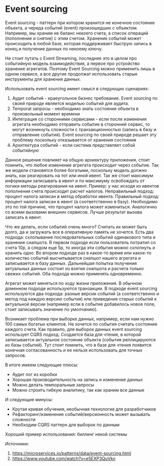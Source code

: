 # Event sourcing

Event sourcing - паттерн при котором хранится не конечное состояние объекта, а череда событий (event) произошедших
с объектом. Например, мы храним не баланс некоего счета, а список операций (пополнение и снятие) с этим счетом. Хранение
событий может происходить в любой базе, которая поддерживает быструю запись в конец и получение данных по некоему ключу.

Не стоит путать с Event Streaming, последнее это в целом про событийную модель взаимодействия, а первое про устройство
хранение агрегатов. Поэтому Event Sourcing можно применить лишь в одном сервисе, а все другие продолжат использовать 
старые инструменты для хранения данных. 

Использовать event sourcing имеет смысл в следующих сценариях:
1) Аудит событий - краеугольное бизнес требование. Event sourcing по своей природе является моделью событий для аудита.
2) Temporal запросы - необходимо знать состояние объекта в произвольный момент времени
3) Интеграция со сторонними сервисами - если после изменения агрегата необходимо отправить событие в сторонний сервис, то
могут возникнуть сложности с транзакционностью (запись в базу и отправление события). Event sourcing по своей природе
решает эту проблему поскольку отказывается от хранения состояния
4) Архитектура событий - если система представляет собой событийную

Данное решение повлияет на общую архиектуру приложения, стоит помнить, что любое изменение агрегата происходит через 
событие. Так же модели становятся более богатыми, поскольку модель должно знать, как реагировать на тот или иной ивент.
Так же стоит максимум информации записывать в ивент и по максимуму освобождать от логики методы реагирования на ивент.
Пример: у нас исходя из ивентов пополнения счета происходит расчет налогов. Неправильный подход: процент налога записан
в метод обработки ивента. Правильный подход: процент налога записан в ивент (а соответственно в базу). Необходимо это по
той причине, что процент налога может измениться. Аналогично со всеми вызовами внешних сервисов. Лучше результат вызова
записать в ивент.

Что же делать, если событий очень много? Считать их может быть долго, да и загружать все в оперативную память не 
хочется. Есть два подхода: схлопывание последовательных событий одинакового типа и хранение снапшота. В первом подходе 
если пользователь потратил со счета 10р, а следом еще 5р, то иногда эти события можно схлопнуть и хранить одно. Во 
втором подходе раз в какое-то время или какое-то количество событий высчитывается снапшот нашего агрегата и записывается
в базу данных. Дальнейшая попытка получения актуальных данных состоит из взятия снапшота и расчета только свежих событий.
Оба подхода можно применять одновременно.

Агрегат может меняться по ходу жизни приложения. В обычном доменном подходе используются транзакции. В подходе event 
sourcing используются два подхода: разные версии событий (а соответственно и метод под каждую версию события) или 
приведение старых событий к актуальной версии (например если в событие добавилось новое поле, стоит записывать значение
по умолчанию).

Возникает проблема при выборке данных, например, если нам нужно 100 самых богатых клиентов. Не хочется по события 
считать состояние каждого счета. Как правило, для выборок данных event sourcing использует CQRS подход. Создается база
для чтения, в которой записывается актуальное состояние объекта (события реплицируются из базы событий). Тут стоит 
помнить, что в базе для чтения появится конечная согласованность и ее нельзя использовать для точных запросов.

В итоге имеем следующие плюсы:
- Аудит лог из коробки
- Хорошая производительность на запись и изменение данных
- Можно делать темпоральные запросы
- Можно строить гибкую аналитику, так как храним все данные

И следующие минусы:
- Крутая кривая обучения, необычная технология для разработчиков
- Рефакторинг/изменение событий/версионность может вызывать сложности
- Необходим CQRS паттерн для выборок по данным

Хороший пример использования: биллинг некой системы

Источники:
1) https://microservices.io/patterns/data/event-sourcing.html
2) https://www.youtube.com/watch?v=e5EXP3QuVko